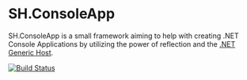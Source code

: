 # SH.ConsoleApp

SH.ConsoleApp is a small framework aiming to help with creating .NET Console Applications by utilizing the power of reflection and the [.NET Generic Host](https://docs.microsoft.com/en-us/dotnet/core/extensions/generic-host).

[![Build Status](https://sharenburg.visualstudio.com/SH.ConsoleApp/_apis/build/status/SvenHarenburg.SH.ConsoleApp?branchName=main)](https://sharenburg.visualstudio.com/SH.ConsoleApp/_build/latest?definitionId=1&branchName=main)
